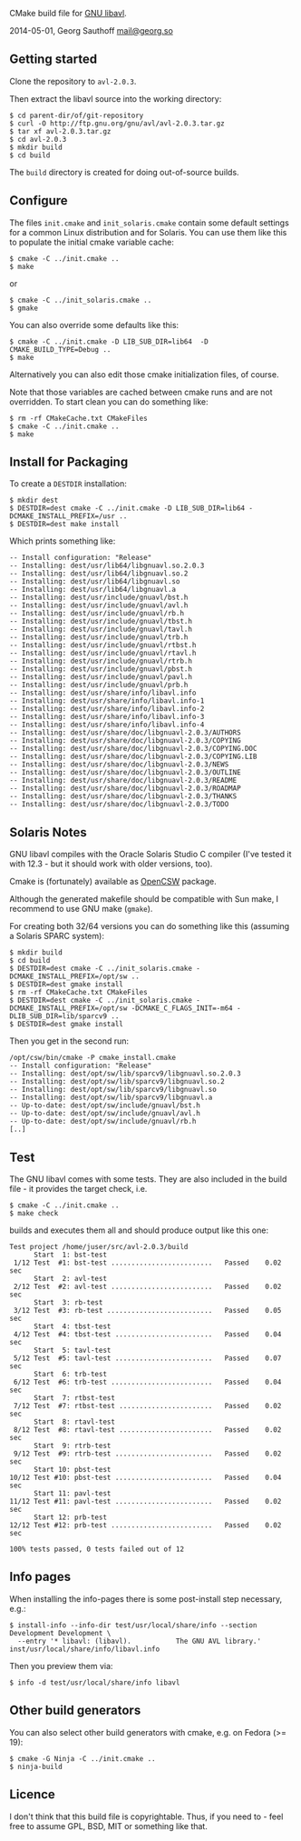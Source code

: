 CMake build file for [GNU libavl][1].

2014-05-01, Georg Sauthoff <mail@georg.so>

## Getting started

Clone the repository to `avl-2.0.3`.

Then extract the libavl source into the working directory:

    $ cd parent-dir/of/git-repository
    $ curl -O http://ftp.gnu.org/gnu/avl/avl-2.0.3.tar.gz
    $ tar xf avl-2.0.3.tar.gz
    $ cd avl-2.0.3
    $ mkdir build
    $ cd build

The `build` directory is created for doing out-of-source builds.

## Configure

The files `init.cmake` and `init_solaris.cmake` contain some default settings
for a common Linux distribution and for Solaris. You can use them like this to
populate the initial cmake variable cache:

    $ cmake -C ../init.cmake ..
    $ make

or

    $ cmake -C ../init_solaris.cmake ..
    $ gmake

You can also override some defaults like this:

    $ cmake -C ../init.cmake -D LIB_SUB_DIR=lib64  -D CMAKE_BUILD_TYPE=Debug ..
    $ make

Alternatively you can also edit those cmake initialization files, of course.

Note that those variables are cached between cmake runs and are not overridden.
To start clean you can do something like:

    $ rm -rf CMakeCache.txt CMakeFiles
    $ cmake -C ../init.cmake ..
    $ make

## Install for Packaging

To create a `DESTDIR` installation:

    $ mkdir dest
    $ DESTDIR=dest cmake -C ../init.cmake -D LIB_SUB_DIR=lib64 -DCMAKE_INSTALL_PREFIX=/usr ..
    $ DESTDIR=dest make install

Which prints something like:

    -- Install configuration: "Release"
    -- Installing: dest/usr/lib64/libgnuavl.so.2.0.3
    -- Installing: dest/usr/lib64/libgnuavl.so.2
    -- Installing: dest/usr/lib64/libgnuavl.so
    -- Installing: dest/usr/lib64/libgnuavl.a
    -- Installing: dest/usr/include/gnuavl/bst.h
    -- Installing: dest/usr/include/gnuavl/avl.h
    -- Installing: dest/usr/include/gnuavl/rb.h
    -- Installing: dest/usr/include/gnuavl/tbst.h
    -- Installing: dest/usr/include/gnuavl/tavl.h
    -- Installing: dest/usr/include/gnuavl/trb.h
    -- Installing: dest/usr/include/gnuavl/rtbst.h
    -- Installing: dest/usr/include/gnuavl/rtavl.h
    -- Installing: dest/usr/include/gnuavl/rtrb.h
    -- Installing: dest/usr/include/gnuavl/pbst.h
    -- Installing: dest/usr/include/gnuavl/pavl.h
    -- Installing: dest/usr/include/gnuavl/prb.h
    -- Installing: dest/usr/share/info/libavl.info
    -- Installing: dest/usr/share/info/libavl.info-1
    -- Installing: dest/usr/share/info/libavl.info-2
    -- Installing: dest/usr/share/info/libavl.info-3
    -- Installing: dest/usr/share/info/libavl.info-4
    -- Installing: dest/usr/share/doc/libgnuavl-2.0.3/AUTHORS
    -- Installing: dest/usr/share/doc/libgnuavl-2.0.3/COPYING
    -- Installing: dest/usr/share/doc/libgnuavl-2.0.3/COPYING.DOC
    -- Installing: dest/usr/share/doc/libgnuavl-2.0.3/COPYING.LIB
    -- Installing: dest/usr/share/doc/libgnuavl-2.0.3/NEWS
    -- Installing: dest/usr/share/doc/libgnuavl-2.0.3/OUTLINE
    -- Installing: dest/usr/share/doc/libgnuavl-2.0.3/README
    -- Installing: dest/usr/share/doc/libgnuavl-2.0.3/ROADMAP
    -- Installing: dest/usr/share/doc/libgnuavl-2.0.3/THANKS
    -- Installing: dest/usr/share/doc/libgnuavl-2.0.3/TODO

## Solaris Notes

GNU libavl compiles with the Oracle Solaris Studio C compiler (I've tested it
with 12.3 - but it should work with older versions, too).

Cmake is (fortunately) available as [OpenCSW][2] package.

Although the generated makefile should be compatible with Sun make, I recommend to use GNU make (`gmake`).

For creating both 32/64 versions you can do something like this (assuming a Solaris SPARC system):

    $ mkdir build
    $ cd build
    $ DESTDIR=dest cmake -C ../init_solaris.cmake -DCMAKE_INSTALL_PREFIX=/opt/sw ..
    $ DESTDIR=dest gmake install
    $ rm -rf CMakeCache.txt CMakeFiles
    $ DESTDIR=dest cmake -C ../init_solaris.cmake -DCMAKE_INSTALL_PREFIX=/opt/sw -DCMAKE_C_FLAGS_INIT=-m64 -DLIB_SUB_DIR=lib/sparcv9 ..
    $ DESTDIR=dest gmake install

Then you get in the second run:

    /opt/csw/bin/cmake -P cmake_install.cmake
    -- Install configuration: "Release"
    -- Installing: dest/opt/sw/lib/sparcv9/libgnuavl.so.2.0.3
    -- Installing: dest/opt/sw/lib/sparcv9/libgnuavl.so.2
    -- Installing: dest/opt/sw/lib/sparcv9/libgnuavl.so
    -- Installing: dest/opt/sw/lib/sparcv9/libgnuavl.a
    -- Up-to-date: dest/opt/sw/include/gnuavl/bst.h
    -- Up-to-date: dest/opt/sw/include/gnuavl/avl.h
    -- Up-to-date: dest/opt/sw/include/gnuavl/rb.h
    [..]

## Test

The GNU libavl comes with some tests. They are also included in the build file - it provides the target check, i.e.

    $ cmake -C ../init.cmake ..
    $ make check

builds and executes them all and should produce output like this one:

    Test project /home/juser/src/avl-2.0.3/build
          Start  1: bst-test
     1/12 Test  #1: bst-test .........................   Passed    0.02 sec
          Start  2: avl-test
     2/12 Test  #2: avl-test .........................   Passed    0.02 sec
          Start  3: rb-test
     3/12 Test  #3: rb-test ..........................   Passed    0.05 sec
          Start  4: tbst-test
     4/12 Test  #4: tbst-test ........................   Passed    0.04 sec
          Start  5: tavl-test
     5/12 Test  #5: tavl-test ........................   Passed    0.07 sec
          Start  6: trb-test
     6/12 Test  #6: trb-test .........................   Passed    0.04 sec
          Start  7: rtbst-test
     7/12 Test  #7: rtbst-test .......................   Passed    0.02 sec
          Start  8: rtavl-test
     8/12 Test  #8: rtavl-test .......................   Passed    0.02 sec
          Start  9: rtrb-test
     9/12 Test  #9: rtrb-test ........................   Passed    0.02 sec
          Start 10: pbst-test
    10/12 Test #10: pbst-test ........................   Passed    0.04 sec
          Start 11: pavl-test
    11/12 Test #11: pavl-test ........................   Passed    0.02 sec
          Start 12: prb-test
    12/12 Test #12: prb-test .........................   Passed    0.02 sec
    
    100% tests passed, 0 tests failed out of 12


## Info pages

When installing the info-pages there is some post-install step necessary, e.g.:


    $ install-info --info-dir test/usr/local/share/info --section Development Development \
      --entry '* libavl: (libavl).           The GNU AVL library.' inst/usr/local/share/info/libavl.info

Then you preview them via:

    $ info -d test/usr/local/share/info libavl


## Other build generators

You can also select other build generators with cmake, e.g. on Fedora (>= 19):

    $ cmake -G Ninja -C ../init.cmake ..
    $ ninja-build


## Licence

I don't think that this build file is copyrightable. Thus, if you need to - feel
free to assume GPL, BSD, MIT or something like that.


[1]: http://adtinfo.org/
[2]: http://www.opencsw.org/
